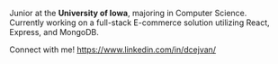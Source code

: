 Junior at the **University of Iowa**, majoring in Computer Science.
<br>
Currently working on a full-stack E-commerce solution utilizing React, Express, and MongoDB.

Connect with me! https://www.linkedin.com/in/dcejvan/

<!---
dcejvan/dcejvan is a ✨ special ✨ repository because its `README.md` (this file) appears on your GitHub profile.
You can click the Preview link to take a look at your changes.
--->
